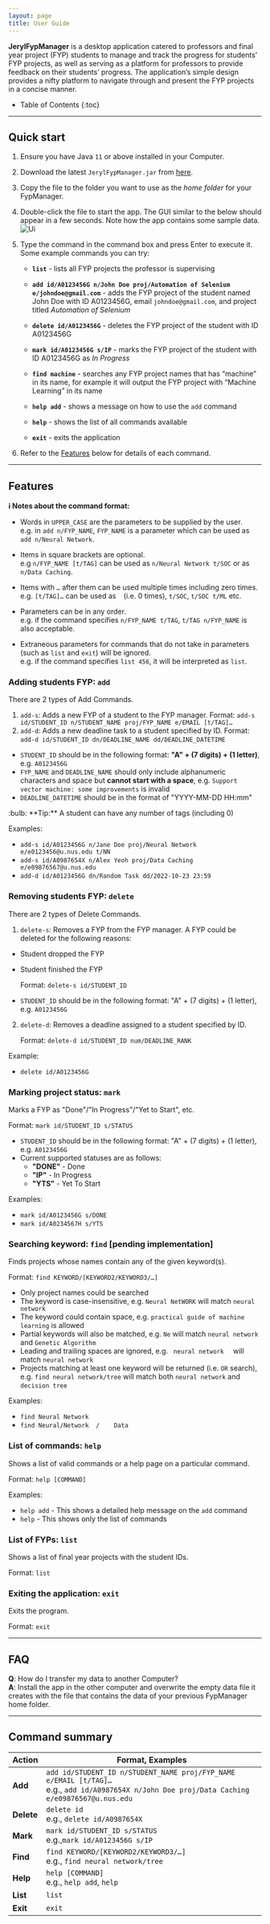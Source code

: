 ```yaml
---
layout: page
title: User Guide
---
```


**JerylFypManager** is a desktop application catered to professors and final year project (FYP) students to manage and track the progress for students’ FYP projects, as well as serving as a platform for professors to provide feedback on their students’ progress. The application’s simple design provides a nifty platform to navigate through and present the FYP projects in a concise manner.

* Table of Contents
{:toc}

--------------------------------------------------------------------------------------------------------------------

## Quick start

1. Ensure you have Java `11` or above installed in your Computer.

1. Download the latest `JerylFypManager.jar` from [here](https://github.com/AY2223S1-CS2103-F09-1/tp/releases).

1. Copy the file to the folder you want to use as the _home folder_ for your FypManager.

1. Double-click the file to start the app. The GUI similar to the below should appear in a few seconds. Note how the app contains some sample data.<br>
   ![Ui](images/Ui.png)

1. Type the command in the command box and press Enter to execute it.<br>
   Some example commands you can try:

   * **`list`** - lists all FYP projects the professor is supervising

   * **`add id/A0123456G n/John Doe proj/Automation of Selenium e/johndoe@gmail.com`** - adds the FYP project of the student named John Doe with ID A0123456G, email `johndoe@gmail.com`, and project titled _Automation of Selenium_

   * **`delete id/A0123456G`** - deletes the FYP project of the student with ID A0123456G

   * **`mark id/A0123456G s/IP`** - marks the FYP project of the student with ID A0123456G as _In Progress_

   * **`find machine`** - searches any FYP project names that has “machine” in its name, for example it will output the FYP project with “Machine Learning” in its name

   * **`help add`** - shows a message on how to use the `add` command

   * **`help`** - shows the list of all commands available

   * **`exit`** - exits the application

1. Refer to the [Features](#features) below for details of each command.

--------------------------------------------------------------------------------------------------------------------

## Features

<div markdown="block" class="alert alert-info">

**:information_source: Notes about the command format:**<br>

* Words in `UPPER_CASE` are the parameters to be supplied by the user.<br>
  e.g. in `add n/FYP_NAME`, `FYP_NAME` is a parameter which can be used as `add n/Neural Network`.

* Items in square brackets are optional.<br>
  e.g `n/FYP_NAME [t/TAG]` can be used as `n/Neural Network t/SOC` or as `n/Data Caching`.

* Items with `…`​ after them can be used multiple times including zero times.<br>
  e.g. `[t/TAG]…​` can be used as ` ` (i.e. 0 times), `t/SOC`, `t/SOC t/ML` etc.

* Parameters can be in any order.<br>
  e.g. if the command specifies `n/FYP_NAME t/TAG`, `t/TAG n/FYP_NAME` is also acceptable.

* Extraneous parameters for commands that do not take in parameters (such as `list` and `exit`) will be ignored.<br>
  e.g. if the command specifies `list 456`, it will be interpreted as `list`.

</div>

### Adding students FYP: `add`

There are 2 types of Add Commands. 
1. `add-s`: Adds a new FYP of a student to the FYP manager.
Format: `add-s id/STUDENT_ID n/STUDENT_NAME proj/FYP_NAME e/EMAIL [t/TAG]…​`
2. `add-d`: Adds a new deadline task to a student specified by ID.
Format: `add-d id/STUDENT_ID dn/DEADLINE_NAME dd/DEADLINE_DATETIME`

* `STUDENT_ID` should be in the following format: **"A" + (7 digits) + (1 letter)**, e.g. `A0123456G`
* `FYP_NAME` and `DEADLINE_NAME` should only include alphanumeric characters and space but **cannot start with a space**, e.g. `Support vector machine: some improvements` is invalid
* `DEADLINE_DATETIME` should be in the format of "YYYY-MM-DD HH:mm"

<div markdown="span" class="alert alert-primary">:bulb: **Tip:**
A student can have any number of tags (including 0)
</div>

Examples:
* `add-s id/A0123456G n/Jane Doe proj/Neural Network e/e0123456@u.nus.edu t/NN`
* `add-s id/A0987654X n/Alex Yeoh proj/Data Caching e/e09876567@u.nus.edu`
* `add-d id/A0123456G dn/Random Task dd/2022-10-23 23:59`

### Removing students FYP: `delete`

There are 2 types of Delete Commands.
1. `delete-s`: Removes a FYP from the FYP manager. A FYP could be deleted for the following reasons:
* Student dropped the FYP
* Student finished the FYP

    Format: `delete-s id/STUDENT_ID`
* `STUDENT_ID` should be in the following format: "A" + (7 digits) + (1 letter), e.g. `A0123456G`
2. `delete-d`: Removes a deadline assigned to a student specified by ID.
   
    Format: `delete-d id/STUDENT_ID num/DEADLINE_RANK`


Example:
* `delete id/A0123456G`

### Marking project status: `mark`

Marks a FYP as "Done"/"In Progress"/"Yet to Start", etc.

Format: `mark id/STUDENT_ID s/STATUS`
* `STUDENT_ID` should be in the following format: "A" + (7 digits) + (1 letter), e.g. `A0123456G`
* Current supported statuses are as follows:
  * **"DONE"** - Done
  * **"IP"** - In Progress
  * **"YTS"** - Yet To Start

Examples:
* `mark id/A0123456G s/DONE`
* `mark id/A0234567H s/YTS`

### Searching keyword: `find` [pending implementation]

Finds projects whose names contain any of the given keyword(s).

Format: `find KEYWORD/[KEYWORD2/KEYWORD3/…]`
* Only project names could be searched
* The keyword is case-insensitive, e.g. `Neural NetWORK` will match `neural network`
* The keyword could contain space, e.g. `practical guide of machine learning` is allowed
* Partial keywords will also be matched, e.g. `Ne` will match `neural network` and `Genetic Algorithm`
* Leading and trailing spaces are ignored, e.g. ` neural network  ` will match `neural network`
* Projects matching at least one keyword will be returned (i.e. `OR` search), e.g. `find neural network/tree` will match both `neural network` and `decision tree`

Examples:
* `find Neural Network`
* `find Neural/Network  /    Data`

### List of commands: `help`

Shows a list of valid commands or a help page on a particular command.

Format: `help [COMMAND]`

Examples:
* `help add` - This shows a detailed help message on the `add` command
* `help` - This shows only the list of commands

### List of FYPs: `list`

Shows a list of final year projects with the student IDs.

Format: `list`

### Exiting the application: `exit`

Exits the program.

Format: `exit`

--------------------------------------------------------------------------------------------------------------------

## FAQ

**Q**: How do I transfer my data to another Computer?<br>
**A**: Install the app in the other computer and overwrite the empty data file it creates with the file that contains the data of your previous FypManager home folder.

--------------------------------------------------------------------------------------------------------------------

## Command summary

| Action     | Format, Examples                                                                                                                                    |
|------------|-----------------------------------------------------------------------------------------------------------------------------------------------------|
| **Add**    | `add id/STUDENT_ID n/STUDENT_NAME proj/FYP_NAME e/EMAIL [t/TAG]…​` <br> e.g., `add id/A0987654X n/John Doe proj/Data Caching e/e09876567@u.nus.edu` |
| **Delete** | `delete id` <br> e.g., `delete id/A0987654X`                                                                                                        |
| **Mark**   | `mark id/STUDENT_ID s/STATUS`<br> e.g.,`mark id/A0123456G s/IP`                                                                                     |
| **Find**   | `find KEYWORD/[KEYWORD2/KEYWORD3/…]`<br> e.g., `find neural network/tree`                                                                           |
| **Help**   | `help [COMMAND]`<br> e.g., `help add`, `help`                                                                                                       |
| **List**   | `list`                                                                                                                                              |
| **Exit**   | `exit`                                                                                                                                              |
